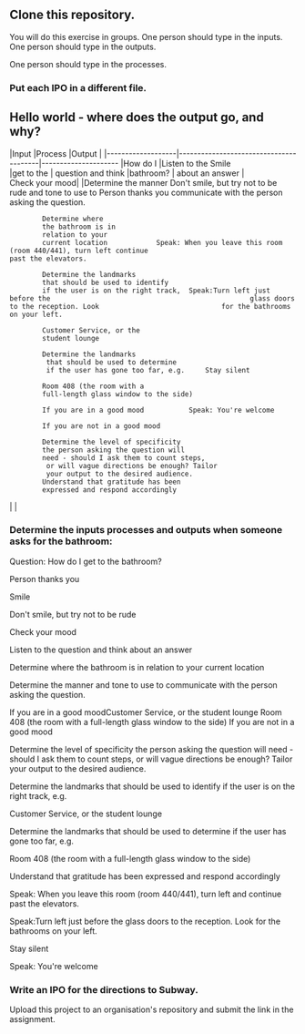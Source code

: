 ## Clone this repository. 

You will do this exercise in groups. 
One person should type in the inputs. 
One person should type in the outputs. 

One person should type in the processes. 

### Put each IPO in a different file.  

## Hello world - where does the output go, and why? 

|Input              |Process                                 |Output                                               |
|-------------------|----------------------------------------|---------------------                                  |How do I          |Listen to the 					Smile			
|get to the          | question and think 
|bathroom?        | about an answer
		|	
Check your mood|    |Determine the manner 			Don't smile, but try not to be rude 
			and tone to use to 
Person thanks you     communicate with 
			the person asking 
			the question.

			Determine where 			
			the bathroom is in
			relation to your 
			current location			Speak: When you leave this room 					                                  (room 440/441), turn left continue            		                                                                       past the elevators.

			Determine the landmarks 
			that should be used to identify
 			if the user is on the right track,	Speak:Turn left just before the                 								glass doors to the reception. Look 								for the bathrooms on your left.

			Customer Service, or the 
			student lounge 

			Determine the landmarks
			 that should be used to determine
			 if the user has gone too far, e.g.		Stay silent 	

			Room 408 (the room with a 
			full-length glass window to the side)

			If you are in a good mood			Speak: You're welcome

			If you are not in a good mood

			Determine the level of specificity 
			the person asking the question will 
			need - should I ask them to count steps,
			 or will vague directions be enough? Tailor
			 your output to the desired audience.
			Understand that gratitude has been 
			expressed and respond accordingly


|         |

### Determine the inputs processes and outputs when someone asks for the bathroom: 

Question: How do I get to the bathroom?

Person thanks you

Smile

Don't smile, but try not to be rude 

Check your mood

Listen to the question and think about an answer

Determine where the bathroom is in relation to your current location

Determine the manner and tone to use to communicate with the person asking the question.

If you are in a good moodCustomer Service, or the student lounge
Room 408 (the room with a full-length glass window to the side)
If you are not in a good mood

Determine the level of specificity the person asking the question will need - should I ask them to count steps, or will vague directions be enough? Tailor your output to the desired audience.

Determine the landmarks that should be used to identify if the user is on the right track, e.g. 

Customer Service, or the student lounge

Determine the landmarks that should be used to determine if the user has gone too far, e.g.

Room 408 (the room with a full-length glass window to the side)

Understand that gratitude has been expressed and respond accordingly

Speak: When you leave this room (room 440/441), turn left and continue past the elevators.

Speak:Turn left just before the glass doors to the reception. Look for the bathrooms on your left.  

Stay silent

Speak: You're welcome 

### Write an IPO for the directions to Subway.

Upload this project to an organisation's repository and submit the link in the assignment. 


